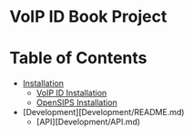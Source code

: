 VoIP ID Book Project
====================

# Table of Contents

* [Installation](Installation/README.md)
	* [VoIP ID Installation](Installation/VoIP-ID-Installation.md)
	* [OpenSIPS Installation](Installation/OpenSIPS-Installation.md)
* [Development][Development/README.md)
	* [API][Development/API.md)
